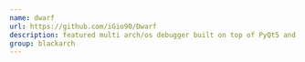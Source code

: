 ```yaml
---
name: dwarf
url: https://github.com/iGio90/Dwarf
description: featured multi arch/os debugger built on top of PyQt5 and frida. URL : https://github.com/iGio90/Dwarf Groups : blackarch blackarch-binary blackarch-debugger blackarch-disassembler blackarch-exploitation blackarch-mobile blackarch-reversing
group: blackarch
---
```

